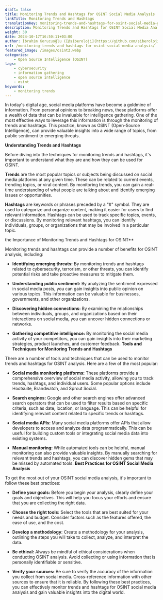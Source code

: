 ```yaml
---
draft: false
title: Monitoring Trends and Hashtags for OSINT Social Media Analysis
linkTitle: Monitoring Trends and Hashtags
translationKey: monitoring-trends-and-hashtags-for-osint-social-media-analysis
description: Monitoring Trends and Hashtags for OSINT Social Media Analysis
weight: 30
date: 2024-10-17T16:50:11+03:00
author: İbrahim Korucuoğlu ([@siberoloji](https://github.com/siberoloji))
url: /monitoring-trends-and-hashtags-for-osint-social-media-analysis/
featured_image: /images/osint2.webp
categories:
    - Open Source Intelligence (OSINT)
tags:
    - cybersecurity
    - information gathering
    - open source intelligence
    - osint
keywords:
    - monitoring trends
---
```



In today's digital age, social media platforms have become a goldmine of information. From personal opinions to breaking news, these platforms offer a wealth of data that can be invaluable for intelligence gathering. One of the most effective ways to leverage this information is through the monitoring of trends and hashtags. This practice, known as OSINT (Open-Source Intelligence), can provide valuable insights into a wide range of topics, from public sentiment to emerging threats.

**Understanding Trends and Hashtags**

Before diving into the techniques for monitoring trends and hashtags, it's important to understand what they are and how they can be used for OSINT.

**Trends** are the most popular topics or subjects being discussed on social media platforms at any given time. These can be related to current events, trending topics, or viral content. By monitoring trends, you can gain a real-time understanding of what people are talking about and identify emerging issues or opportunities.

**Hashtags** are keywords or phrases preceded by a "#" symbol. They are used to categorize and organize content, making it easier for users to find relevant information. Hashtags can be used to track specific topics, events, or discussions. By monitoring relevant hashtags, you can identify individuals, groups, or organizations that may be involved in a particular topic.

the Importance of Monitoring Trends and Hashtags for OSINT**

Monitoring trends and hashtags can provide a number of benefits for OSINT analysis, including:

* **Identifying emerging threats:** By monitoring trends and hashtags related to cybersecurity, terrorism, or other threats, you can identify potential risks and take proactive measures to mitigate them.

* **Understanding public sentiment:** By analyzing the sentiment expressed in social media posts, you can gain insights into public opinion on various topics. This information can be valuable for businesses, governments, and other organizations.

* **Discovering hidden connections:** By examining the relationships between individuals, groups, and organizations based on their interactions on social media, you can uncover hidden connections or networks.

* **Gathering competitive intelligence:** By monitoring the social media activity of your competitors, you can gain insights into their marketing strategies, product launches, and customer feedback.
**Tools and Techniques for Monitoring Trends and Hashtags**

There are a number of tools and techniques that can be used to monitor trends and hashtags for OSINT analysis. Here are a few of the most popular:

* **Social media monitoring platforms:** These platforms provide a comprehensive overview of social media activity, allowing you to track trends, hashtags, and individual users. Some popular options include Hootsuite, Brandwatch, and Sprout Social.

* **Search engines:** Google and other search engines offer advanced search operators that can be used to filter results based on specific criteria, such as date, location, or language. This can be helpful for identifying relevant content related to specific trends or hashtags.

* **Social media APIs:** Many social media platforms offer APIs that allow developers to access and analyze data programmatically. This can be useful for building custom tools or integrating social media data into existing systems.

* **Manual monitoring:** While automated tools can be helpful, manual monitoring can also provide valuable insights. By manually searching for relevant trends and hashtags, you can discover hidden gems that may be missed by automated tools.
**Best Practices for OSINT Social Media Analysis**

To get the most out of your OSINT social media analysis, it's important to follow these best practices:

* **Define your goals:** Before you begin your analysis, clearly define your goals and objectives. This will help you focus your efforts and ensure that you are collecting the right data.

* **Choose the right tools:** Select the tools that are best suited for your needs and budget. Consider factors such as the features offered, the ease of use, and the cost.

* **Develop a methodology:** Create a methodology for your analysis, outlining the steps you will take to collect, analyze, and interpret the data.

* **Be ethical:** Always be mindful of ethical considerations when conducting OSINT analysis. Avoid collecting or using information that is personally identifiable or sensitive.

* **Verify your sources:** Be sure to verify the accuracy of the information you collect from social media. Cross-reference information with other sources to ensure that it is reliable.
By following these best practices, you can effectively monitor trends and hashtags for OSINT social media analysis and gain valuable insights into the digital world.
